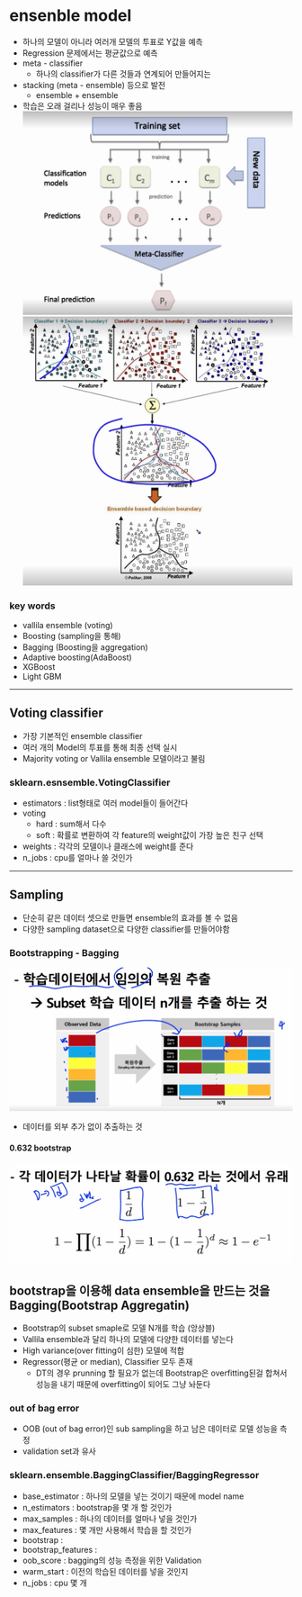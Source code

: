 # ensenble model
- 하나의 모델이 아니라 여러개 모델의 투표로 Y값을 예측
- Regression 문제에서는 평균값으로 예측
- meta - classifier
  - 하나의 classifier가 다른 것들과 연계되어 만들어지는
- stacking (meta - ensemble) 등으로 발전
  - ensemble + ensemble
- 학습은 오래 걸리나 성능이 매우 좋음
![Ensemble](../img/ensemble.png)
![ensemble](../img/ensemble_2.png)

### key words
- vallila ensemble (voting)
- Boosting (sampling을 통해)
- Bagging (Boosting을 aggregation)
- Adaptive boosting(AdaBoost)
- XGBoost
- Light GBM
---
## Voting classifier
- 가장 기본적인 ensemble classifier
- 여러 개의 Model의 투표를 통해 최종 선택 실시
- Majority voting or Vallila ensemble 모델이라고 불림

### sklearn.esnsemble.VotingClassifier
- estimators : list형태로 여러 model들이 들어간다
- voting
  - hard : sum해서 다수
  - soft : 확률로 변환하여 각 feature의 weight값이 가장 높은 친구 선택
- weights : 각각의 모델이나 클래스에 weight를 준다
- n_jobs : cpu를 얼마나 쓸 것인가
---
## Sampling
- 단순히 같은 데이터 셋으로 만들면 ensemble의 효과를 볼 수 없음
- 다양한 sampling dataset으로 다양한 classifier를 만들어야함 

### Bootstrapping - Bagging
![bootstrapping](../img/bootstrapping.png)
- 데이터를 외부 추가 없이 추출하는 것

#### 0.632 bootstrap
![632](../img/632.png)

## bootstrap을 이용해 data ensemble을 만드는 것을 Bagging(Bootstrap Aggregatin)
- Bootstrap의 subset smaple로 모델 N개를 학습 (앙상블)
- Vallila ensemble과 달리 하나의 모델에 다양한 데이터를 넣는다
- High variance(over fitting이 심한) 모델에 적합
- Regressor(평균 or median), Classifier 모두 존재
  - DT의 경우 prunning 할 필요가 없는데 Bootstrap은 overfitting된걸 합쳐서 성능을 내기 때문에 overfitting이 되어도 그냥 놔둔다

### out of bag error
- OOB (out of bag error)인 sub sampling을 하고 남은 데이터로 모델 성능을 측정
- validation set과 유사

### sklearn.ensemble.BaggingClassifier/BaggingRegressor
- base_estimator : 하나의 모델을 넣는 것이기 때문에 model name
- n_estimators : bootstrap을 몇 개 할 것인가
- max_samples : 하나의 데이터를 얼마나 넣을 것인가
- max_features : 몇 개만 사용해서 학습을 할 것인가
- bootstrap : 
- bootstrap_features : 
- oob_score : bagging의 성능 측정을 위한 Validation
- warm_start : 이전의 학습된 데이터를 넣을 것인지
- n_jobs : cpu 몇 개